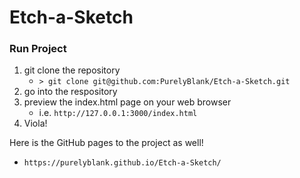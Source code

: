 # Etch-a-Sketch

### Run Project
1) git clone the repository
    * `> git clone git@github.com:PurelyBlank/Etch-a-Sketch.git`
2) go into the respository
3) preview the index.html page on your web browser
    * i.e. `http://127.0.0.1:3000/index.html`
4) Viola!

Here is the GitHub pages to the project as well! 
* `https://purelyblank.github.io/Etch-a-Sketch/`
